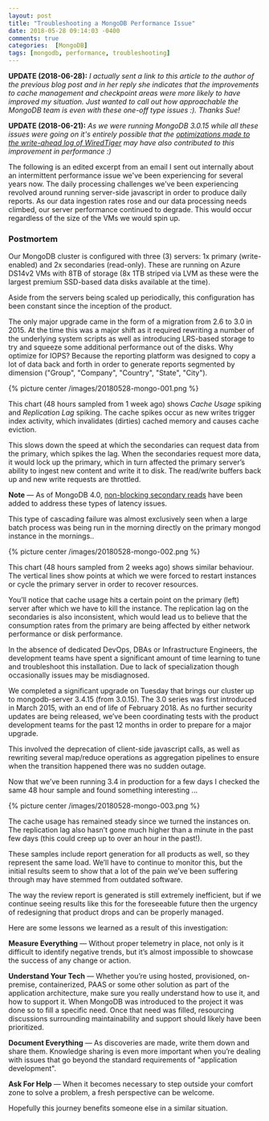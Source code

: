 ```yaml
---
layout: post
title: "Troubleshooting a MongoDB Performance Issue"
date: 2018-05-28 09:14:03 -0400
comments: true
categories:  [MongoDB]
tags: [mongodb, performance, troubleshooting]
---
```

**UPDATE (2018-06-28):** *I actually sent a link to this article to the author of the previous blog post and in her reply she indicates that the improvements to cache management and checkpoint areas were more likely to have improved my situation. Just wanted to call out how approachable the MongoDB team is even with these one-off type issues :). Thanks Sue!*

**UPDATE (2018-06-21):** *As we were running MongoDB 3.0.15 while all these issues were going on it's entirely possible that the [optimizations made to the write-ahead log of WiredTiger](https://engineering.mongodb.com/post/breaking-the-wiredtiger-logjam-the-write-ahead-log-1-2) may have also contributed to this improvement in performance :)*

The following is an edited excerpt from an email I sent out internally about an intermittent performance issue we've been experiencing for several years now. The daily processing challenges we've been experiencing revolved around running server-side javascript in order to produce daily reports. As our data ingestion rates rose and our data processing needs climbed, our server performance continued to degrade. This would occur regardless of the size of the VMs we would spin up.

### Postmortem

Our MongoDB cluster is configured with three (3) servers: 1x primary (write-enabled) and 2x secondaries (read-only). These are running on Azure DS14v2 VMs with 8TB of storage (8x 1TB striped via LVM as these were the largest premium SSD-based data disks available at the time).

Aside from the servers being scaled up periodically, this configuration has been constant since the inception of the product.

The only major upgrade came in the form of a migration from 2.6 to 3.0 in 2015. At the time this was a major shift as it required rewriting a number of the underlying system scripts as well as introducing LRS-based storage to try and squeeze some additional performance out of the disks. Why optimize for IOPS? Because the reporting platform was designed to copy a lot of data back and forth in order to generate reports segmented by dimension ("Group", "Company", "Country", "State", "City").

{% picture center /images/20180528-mongo-001.png %}

This chart (48 hours sampled from 1 week ago) shows *Cache Usage* spiking and *Replication Lag* spiking. The cache spikes occur as new writes trigger index activity, which invalidates (dirties) cached memory and causes cache eviction.

<!-- more -->

This slows down the speed at which the secondaries can request data from the primary, which spikes the lag. When the secondaries request more data, it would lock up the primary, which in turn affected the primary server’s ability to ingest new content and write it to disk. The read/write buffers back up and new write requests are throttled.

**Note** &mdash; As of MongoDB 4.0, [non-blocking secondary reads](https://www.mongodb.com/blog/post/mongodb-40-release-candidate-0-has-landed) have been added to address these types of latency issues.

This type of cascading failure was almost exclusively seen when a large batch process was being run in the morning directly on the primary mongod instance in the mornings..

{% picture center /images/20180528-mongo-002.png %}

This chart (48 hours sampled from 2 weeks ago) shows similar behaviour. The vertical lines show points at which we were forced to restart instances or cycle the primary server in order to recover resources.

You’ll notice that cache usage hits a certain point on the primary (left) server after which we have to kill the instance. The replication lag on the secondaries is also inconsistent, which would lead us to believe that the consumption rates from the primary are being affected by either network performance or disk performance.

In the absence of dedicated DevOps, DBAs or Infrastructure Engineers, the development teams have spent a significant amount of time learning to tune and troubleshoot this installation. Due to lack of specialization though occasionally issues may be misdiagnosed.

We completed a significant upgrade on Tuesday that brings our cluster up to mongodb-server 3.4.15 (from 3.0.15). The 3.0 series was first introduced in March 2015, with an end of life of February 2018. As no further security updates are being released, we’ve been coordinating tests with the product development teams for the past 12 months in order to prepare for a major upgrade.

This involved the deprecation of client-side javascript calls, as well as rewriting several map/reduce operations as aggregation pipelines to ensure when the transition happened there was no sudden outage.

Now that we’ve been running 3.4 in production for a few days I checked the same 48 hour sample and found something interesting …

{% picture center /images/20180528-mongo-003.png %}

The cache usage has remained steady since we turned the instances on. The replication lag also hasn’t gone much higher than a minute in the past few days (this could creep up to over an hour in the past!).

These samples include report generation for all products as well, so they represent the same load. We’ll have to continue to monitor this, but the initial results seem to show that a lot of the pain we’ve been suffering through may have stemmed from outdated software.

The way the review report is generated is still extremely inefficient, but if we continue seeing results like this for the foreseeable future then the urgency of redesigning that product drops and can be properly managed.

Here are some lessons we learned as a result of this investigation:

**Measure Everything** &mdash; Without proper telemetry in place, not only is it difficult to identify negative trends, but it’s almost impossible to showcase the success of any change or action.

**Understand Your Tech**  &mdash; Whether you’re using hosted, provisioned, on-premise, containerized, PAAS or some other solution as part of the application architecture, make sure you really understand how to use it, and how to support it. When MongoDB was introduced to the project it was done so to fill a specific need. Once that need was filled, resourcing discussions surrounding maintainability and support should likely have been prioritized.

**Document Everything**  &mdash; As discoveries are made, write them down and share them. Knowledge sharing is even more important when you’re dealing with issues that go beyond the standard requirements of "application development".

**Ask For Help** &mdash; When it becomes necessary to step outside your comfort zone to solve a problem, a fresh perspective can be welcome.

Hopefully this journey benefits someone else in a similar situation.